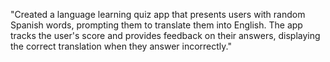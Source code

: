 "Created a language learning quiz app that presents users with random Spanish words, prompting them to translate them into English. The app tracks the user's score and provides feedback on their answers, displaying the correct translation when they answer incorrectly."
